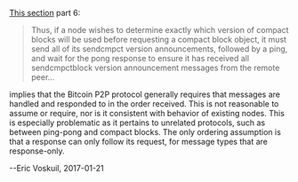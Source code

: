 [This section](https://github.com/bitcoin/bips/blob/master/bip-0152.mediawiki#protocol-versioning) part 6:

> Thus, if a node wishes to determine exactly which version of compact blocks will be used before requesting a compact block object, it must send all of its sendcmpct version announcements, followed by a ping, and wait for the pong response to ensure it has received all sendcmpctblock version announcement messages from the remote peer...

implies that the Bitcoin P2P protocol generally requires that messages are handled and responded to in the order received. This is not reasonable to assume or require, nor is it consistent with behavior of existing nodes. This is especially problematic as it pertains to unrelated protocols, such as between ping-pong and compact blocks. The only ordering assumption is that a response can only follow its request, for message types that are response-only.

--Eric Voskuil, 2017-01-21